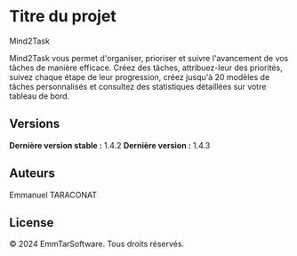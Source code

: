 # Titre du projet
Mind2Task


Mind2Task vous permet d'organiser, prioriser et suivre l'avancement de vos tâches de manière efficace.
Créez des tâches, attribuez-leur des priorités, suivez chaque étape de leur progression, créez jusqu'à 20 modèles de tâches personnalisés et consultez des statistiques détaillées sur votre tableau de bord.


## Versions

**Dernière version stable :** 1.4.2
**Dernière version :** 1.4.3


## Auteurs

Emmanuel TARACONAT


## License
© 2024 EmmTarSoftware. Tous droits réservés.
